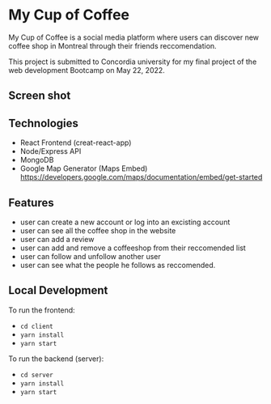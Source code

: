 # My Cup of Coffee

My Cup of Coffee is a social media platform where users can discover new coffee shop in Montreal through their friends reccomendation.

This project is submitted to Concordia university for my final project of the web development Bootcamp on May 22, 2022.

## Screen shot


## Technologies
 * React Frontend (creat-react-app)
 * Node/Express API
 * MongoDB
 * Google Map Generator (Maps Embed) https://developers.google.com/maps/documentation/embed/get-started
 
 ## Features
 * user can create a new account or log into an excisting account
 * user can see all the coffee shop in the website
 * user can add a review
 * user can add and remove a coffeeshop from their reccomended list
 * user can follow and unfollow another user
 * user can see what the people he follows as reccomended.

## Local Development
To run the frontend:

* `cd client`
* `yarn install`
* `yarn start`

To run the backend (server):

* `cd server`
* `yarn install`
* `yarn start`
